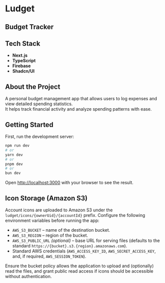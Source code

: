 # Ludget
## Budget Tracker

## Tech Stack
- **Next.js**
- **TypeScript**
- **Firebase**
- **Shadcn/UI**

## About the Project
A personal budget management app that allows users to log expenses and view detailed spending statistics.  
It helps track financial activity and analyze spending patterns with ease.

## Getting Started

First, run the development server:

```bash
npm run dev
# or
yarn dev
# or
pnpm dev
# or
bun dev
```

Open [http://localhost:3000](http://localhost:3000) with your browser to see the result.

## Icon Storage (Amazon S3)

Account icons are uploaded to Amazon S3 under the `ludget/icons/{ownerUid}/{accountId}` prefix. Configure the following environment variables before running the app:

- `AWS_S3_BUCKET` – name of the destination bucket.
- `AWS_S3_REGION` – region of the bucket.
- `AWS_S3_PUBLIC_URL` *(optional)* – base URL for serving files (defaults to the standard `https://{bucket}.s3.{region}.amazonaws.com`).
- Standard AWS credentials (`AWS_ACCESS_KEY_ID`, `AWS_SECRET_ACCESS_KEY`, and, if required, `AWS_SESSION_TOKEN`).

Ensure the bucket policy allows the application to upload and (optionally) read the files, and grant public read access if icons should be accessible without authentication.
